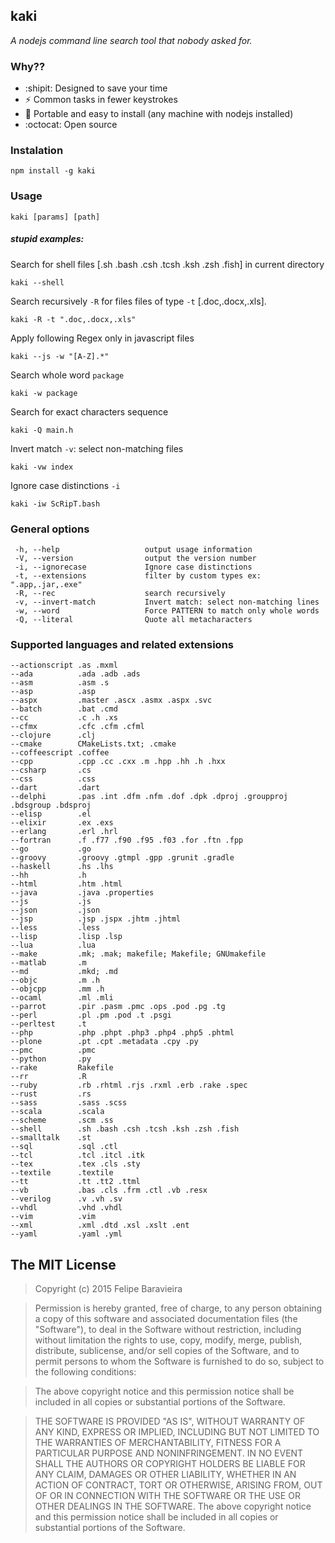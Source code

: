## kaki 
*A nodejs command line search tool that nobody asked for.*

### Why??
- :shipit: Designed to save your time
- :zap: Common tasks in fewer keystrokes
- :man: Portable and easy to install (any machine with nodejs installed)
- :octocat: Open source

### Instalation
    npm install -g kaki

### Usage

	kaki [params] [path]


##### stupid examples:

Search for shell files [.sh .bash .csh .tcsh .ksh .zsh .fish] in current directory

	kaki --shell
Search recursively `-R` for files files of type `-t` [.doc,.docx,.xls].

	kaki -R -t ".doc,.docx,.xls"


Apply following Regex only in javascript files

	kaki --js -w "[A-Z].*"

Search whole word `package`

    kaki -w package

Search for exact characters sequence

	kaki -Q main.h

Invert match `-v`: select non-matching files

	kaki -vw index

Ignore case distinctions `-i`

	kaki -iw ScRipT.bash

### General options

	 -h, --help                   output usage information
	 -V, --version                output the version number
     -i, --ignorecase			  Ignore case distinctions
	 -t, --extensions             filter by custom types ex: ".app,.jar,.exe"
	 -R, --rec                 	  search recursively
	 -v, --invert-match           Invert match: select non-matching lines
	 -w, --word                   Force PATTERN to match only whole words
	 -Q, --literal                Quote all metacharacters

### Supported languages and related extensions

	--actionscript .as .mxml
	--ada          .ada .adb .ads
	--asm          .asm .s
	--asp          .asp
	--aspx         .master .ascx .asmx .aspx .svc
	--batch        .bat .cmd
	--cc           .c .h .xs
	--cfmx         .cfc .cfm .cfml
	--clojure      .clj
	--cmake        CMakeLists.txt; .cmake
	--coffeescript .coffee
	--cpp          .cpp .cc .cxx .m .hpp .hh .h .hxx
	--csharp       .cs
	--css          .css
	--dart         .dart
	--delphi       .pas .int .dfm .nfm .dof .dpk .dproj .groupproj .bdsgroup .bdsproj
	--elisp        .el
	--elixir       .ex .exs
	--erlang       .erl .hrl
	--fortran      .f .f77 .f90 .f95 .f03 .for .ftn .fpp
	--go           .go
	--groovy       .groovy .gtmpl .gpp .grunit .gradle
	--haskell      .hs .lhs
	--hh           .h
	--html         .htm .html
	--java         .java .properties
	--js           .js
	--json         .json
	--jsp          .jsp .jspx .jhtm .jhtml
	--less         .less
	--lisp         .lisp .lsp
	--lua          .lua
	--make         .mk; .mak; makefile; Makefile; GNUmakefile
	--matlab       .m
	--md           .mkd; .md
	--objc         .m .h
	--objcpp       .mm .h
	--ocaml        .ml .mli
	--parrot       .pir .pasm .pmc .ops .pod .pg .tg
	--perl         .pl .pm .pod .t .psgi
	--perltest     .t
	--php          .php .phpt .php3 .php4 .php5 .phtml
	--plone        .pt .cpt .metadata .cpy .py
	--pmc          .pmc
	--python       .py
	--rake         Rakefile
	--rr           .R
	--ruby         .rb .rhtml .rjs .rxml .erb .rake .spec
	--rust         .rs
	--sass         .sass .scss
	--scala        .scala
	--scheme       .scm .ss
	--shell        .sh .bash .csh .tcsh .ksh .zsh .fish
	--smalltalk    .st
	--sql          .sql .ctl
	--tcl          .tcl .itcl .itk
	--tex          .tex .cls .sty
	--textile      .textile
	--tt           .tt .tt2 .ttml
	--vb           .bas .cls .frm .ctl .vb .resx
	--verilog      .v .vh .sv
	--vhdl         .vhd .vhdl
	--vim          .vim
	--xml          .xml .dtd .xsl .xslt .ent
	--yaml         .yaml .yml


## The MIT License
> Copyright (c) 2015 Felipe Baravieira

> Permission is hereby granted, free of charge, to any person obtaining a copy
of this software and associated documentation files (the "Software"), to deal
in the Software without restriction, including without limitation the rights
to use, copy, modify, merge, publish, distribute, sublicense, and/or sell
copies of the Software, and to permit persons to whom the Software is
furnished to do so, subject to the following conditions:

> The above copyright notice and this permission notice shall be included in
all copies or substantial portions of the Software.

> THE SOFTWARE IS PROVIDED "AS IS", WITHOUT WARRANTY OF ANY KIND, EXPRESS OR
IMPLIED, INCLUDING BUT NOT LIMITED TO THE WARRANTIES OF MERCHANTABILITY,
FITNESS FOR A PARTICULAR PURPOSE AND NONINFRINGEMENT. IN NO EVENT SHALL THE
AUTHORS OR COPYRIGHT HOLDERS BE LIABLE FOR ANY CLAIM, DAMAGES OR OTHER
LIABILITY, WHETHER IN AN ACTION OF CONTRACT, TORT OR OTHERWISE, ARISING FROM,
OUT OF OR IN CONNECTION WITH THE SOFTWARE OR THE USE OR OTHER DEALINGS IN
THE SOFTWARE.
The above copyright notice and this permission notice shall be included in all copies or substantial portions of the Software.